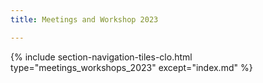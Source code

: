 ```yaml
---
title: Meetings and Workshop 2023

---
```


{% include section-navigation-tiles-clo.html type="meetings_workshops_2023" except="index.md" %}